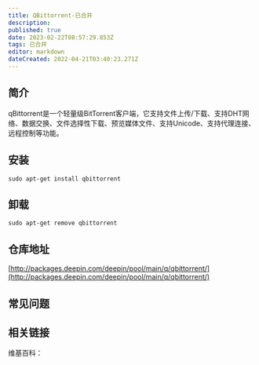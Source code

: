 ```yaml
---
title: QBittorrent-已合并
description: 
published: true
date: 2023-02-22T08:57:29.853Z
tags: 已合并
editor: markdown
dateCreated: 2022-04-21T03:40:23.271Z
---
```


## 简介

qBittorrent是一个轻量级BitTorrent客户端，它支持文件上传/下载、支持DHT网络、数据交换、文件选择性下载、预览媒体文件、支持Unicode、支持代理连接、远程控制等功能。

## 安装

`sudo apt-get install qbittorrent`

## 卸载

`sudo apt-get remove qbittorrent`

## 仓库地址

[http://packages.deepin.com/deepin/pool/main/q/qbittorrent/](http://packages.deepin.com/deepin/pool/main/q/qbittorrent/)


## 常见问题


## 相关链接

维基百科：